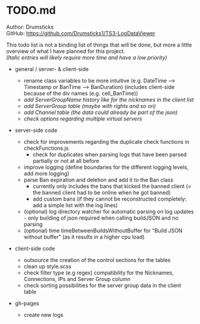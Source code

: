 # TODO.md
Author: Drumsticks
<br>
GitHub: https://github.com/Drumsticks1/TS3-LogDataViewer

This todo list is not a binding list of things that will be done, but more a little overview of what I have planned for this project.
<br>
<i>(Italic entries will likely require more time and have a low priority)</i>

- general / server- & client-side
  - rename class variables to be more intuitive (e.g. DateTime --> Timestamp or BanTime --> BanDuration) (includes client-side because of the div names (e.g. cell_BanTime))
  - <i>add ServerGroupName history like for the nicknames in the client list</i>
  - <i>add ServerGroup table (maybe with rights and so on)</i>
  - <i>add Channel table (the data could already be part of the json)</i>
  - <i>check options regarding multiple virtual servers</i>

- server-side code
  - check for improvements regarding the duplicate check functions in checkFunctions.js
    - check for duplicates when parsing logs that have been parsed partially or not at all before
  - improve logging (define boundaries for the different logging levels, add more logging)
  - parse Ban expiration and deletion and add it to the Ban class
    - currently only includes the bans that kicked the banned client (= the banned client had to be online when he got banned)
    - add custom bans (if they cannot be reconstructed completely: add a simple list with the log lines)
  - (optional) log directory watcher for automatic parsing on log updates - only building of json required when calling buildJSON and no parsing
  - (optional) time timeBetweenBuildsWithoutBuffer for "Build JSON without buffer" (as it results in a higher cpu load)
  
- client-side code
  - outsource the creation of the control sections for the tables
  - clean up style.scss
  - check filter type (e.g regex) compatibility for the Nicknames, Connections, IPs and Server Group column
  - check sorting possibilities for the server group data in the client table

- gh-pages
  - create new logs
